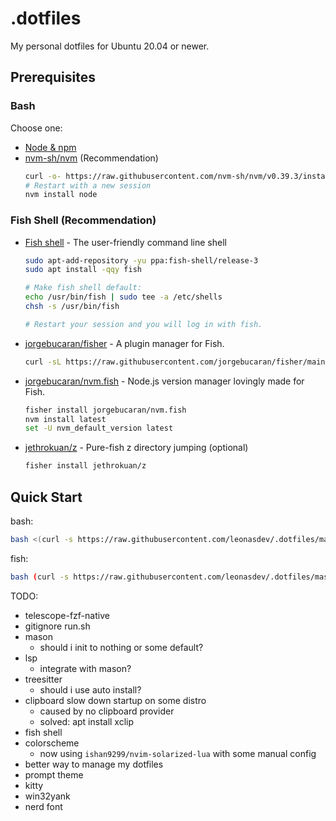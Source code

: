 # .dotfiles
My personal dotfiles for Ubuntu 20.04 or newer.

## Prerequisites

### Bash
Choose one:
- [Node & npm](https://nodejs.org/)
- [nvm-sh/nvm](https://github.com/nvm-sh/nvm) (Recommendation)
  ```bash
  curl -o- https://raw.githubusercontent.com/nvm-sh/nvm/v0.39.3/install.sh | bash
  # Restart with a new session
  nvm install node
  ```

### Fish Shell (Recommendation)
- [Fish shell](https://github.com/fish-shell/fish-shell) - The user-friendly command line shell
  ```bash
  sudo apt-add-repository -yu ppa:fish-shell/release-3
  sudo apt install -qqy fish
  
  # Make fish shell default:
  echo /usr/bin/fish | sudo tee -a /etc/shells
  chsh -s /usr/bin/fish
  
  # Restart your session and you will log in with fish.
  ```
- [jorgebucaran/fisher](https://github.com/jorgebucaran/fisher) - A plugin manager for Fish.
  ```bash
  curl -sL https://raw.githubusercontent.com/jorgebucaran/fisher/main/functions/fisher.fish | source && fisher install jorgebucaran/fisher
  ```
- [jorgebucaran/nvm.fish](https://github.com/jorgebucaran/nvm.fish) - Node.js version manager lovingly made for Fish.
  ```bash
  fisher install jorgebucaran/nvm.fish
  nvm install latest
  set -U nvm_default_version latest
  ```
- [jethrokuan/z](https://github.com/jethrokuan/z) - Pure-fish z directory jumping (optional)
  ```bash
  fisher install jethrokuan/z
  ```
## Quick Start
bash:
```bash
bash <(curl -s https://raw.githubusercontent.com/leonasdev/.dotfiles/master/run.sh)
```
fish:
```bash
bash (curl -s https://raw.githubusercontent.com/leonasdev/.dotfiles/master/run.sh | psub)
```

TODO:
- telescope-fzf-native
- gitignore run.sh
- mason
  - should i init to nothing or some default?
- lsp
  - integrate with mason?
- treesitter
  - should i use auto install?
- clipboard slow down startup on some distro
  - caused by no clipboard provider
  - solved: apt install xclip
- fish shell
- colorscheme
  - now using `ishan9299/nvim-solarized-lua` with some manual config
- better way to manage my dotfiles
- prompt theme
- kitty
- win32yank
- nerd font
